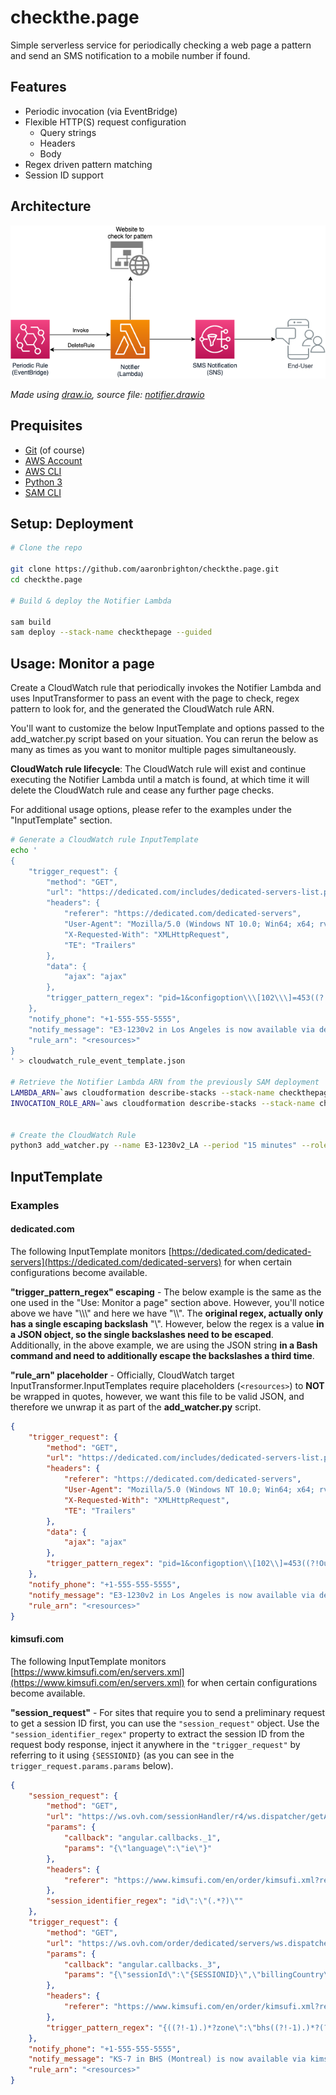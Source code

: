 # checkthe.page

Simple serverless service for periodically checking a web page a pattern and send an SMS notification to a mobile number if found.


## Features

- Periodic invocation (via EventBridge)
- Flexible HTTP(S) request configuration
	- Query strings
	- Headers
	- Body
- Regex driven pattern matching
- Session ID support



## Architecture

![AWS Architecture Diagram](docs/notifier.png)

*Made using [draw.io](https://app.diagrams.net/), source file: [notifier.drawio](docs/notifier.drawio)*


## Prequisites

* [Git](https://git-scm.com/) (of course)
* [AWS Account](https://portal.aws.amazon.com/billing/signup#/)
* [AWS CLI](https://docs.aws.amazon.com/cli/latest/userguide/cli-configure-quickstart.html#cli-configure-quickstart-config)
* [Python 3](https://www.python.org/downloads/)
* [SAM CLI](https://docs.aws.amazon.com/serverless-application-model/latest/developerguide/serverless-sam-cli-install.html)


## Setup: Deployment

```bash
# Clone the repo

git clone https://github.com/aaronbrighton/checkthe.page.git
cd checkthe.page

# Build & deploy the Notifier Lambda

sam build
sam deploy --stack-name checkthepage --guided
```


## Usage: Monitor a page

Create a CloudWatch rule that periodically invokes the Notifier Lambda and uses InputTransformer to pass an event with the page to check, regex pattern to look for, and the generated the CloudWatch rule ARN.

You'll want to customize the below InputTemplate and options passed to the add_watcher.py script based on your situation.  You can rerun the below as many as times as you want to monitor multiple pages simultaneously.

**CloudWatch rule lifecycle**: The CloudWatch rule will exist and continue executing the Notifier Lambda until a match is found, at which time it will delete the CloudWatch rule and cease any further page checks.

For additional usage options, please refer to the examples under the "InputTemplate" section.

```bash
# Generate a CloudWatch rule InputTemplate
echo '
{
    "trigger_request": {
        "method": "GET",
        "url": "https://dedicated.com/includes/dedicated-servers-list.php",
        "headers": {
            "referer": "https://dedicated.com/dedicated-servers",
            "User-Agent": "Mozilla/5.0 (Windows NT 10.0; Win64; x64; rv:74.0) Gecko/20100101 Firefox/74.0",
            "X-Requested-With": "XMLHttpRequest",
            "TE": "Trailers"
        },
        "data": {
            "ajax": "ajax"
        },
        "trigger_pattern_regex": "pid=1&configoption\\\[102\\\]=453((?!Out).)*?(?=<\\\/p>)"
    },
    "notify_phone": "+1-555-555-5555",
    "notify_message": "E3-1230v2 in Los Angeles is now available via dedicated.com!",
    "rule_arn": "<resources>"
}
' > cloudwatch_rule_event_template.json

# Retrieve the Notifier Lambda ARN from the previously SAM deployment
LAMBDA_ARN=`aws cloudformation describe-stacks --stack-name checkthepage --query "Stacks[0].Outputs[?OutputKey=='NotifierFunction'].OutputValue" --output text`
INVOCATION_ROLE_ARN=`aws cloudformation describe-stacks --stack-name checkthepage --query "Stacks[0].Outputs[?OutputKey=='NotifierFunctionInvocationRole'].OutputValue" --output text`


# Create the CloudWatch Rule
python3 add_watcher.py --name E3-1230v2_LA --period "15 minutes" --role $INVOCATION_ROLE_ARN --lambda-arn $LAMBDA_ARN cloudwatch_rule_event_template.json
```

## InputTemplate

### Examples

#### dedicated.com

The following InputTemplate monitors [https://dedicated.com/dedicated-servers](https://dedicated.com/dedicated-servers) for when certain configurations become available.

**"trigger_pattern_regex" escaping** - The below example is the same as the one used in the "Use: Monitor a page" section above.  However, you'll notice above we have "\\\\\\" and here we have "\\\\".  The **original regex, actually only has a single escaping backslash** "\\".  However, below the regex is a value **in a JSON object, so the single backslashes need to be escaped**.  Additionally, in the above example, we are using the JSON string **in a Bash command and need to additionally escape the backslashes a third time**.

**"rule_arn" placeholder** - Officially, CloudWatch target InputTransformer.InputTemplates require placeholders (`<resources>`) to **NOT** be wrapped in quotes, however, we want this file to be valid JSON, and therefore we unwrap it as part of the **add_watcher.py** script.
```json
{
    "trigger_request": {
        "method": "GET",
        "url": "https://dedicated.com/includes/dedicated-servers-list.php",
        "headers": {
            "referer": "https://dedicated.com/dedicated-servers",
            "User-Agent": "Mozilla/5.0 (Windows NT 10.0; Win64; x64; rv:74.0) Gecko/20100101 Firefox/74.0",
            "X-Requested-With": "XMLHttpRequest",
            "TE": "Trailers"
        },
        "data": {
            "ajax": "ajax"
        },
        "trigger_pattern_regex": "pid=1&configoption\\[102\\]=453((?!Out).)*?(?=<\\/p>)"
    },
    "notify_phone": "+1-555-555-5555",
    "notify_message": "E3-1230v2 in Los Angeles is now available via dedicated.com!",
    "rule_arn": "<resources>"
}
```

#### kimsufi.com

The following InputTemplate monitors [https://www.kimsufi.com/en/servers.xml](https://www.kimsufi.com/en/servers.xml) for when certain configurations become available.

**"session_request"** - For sites that require you to send a preliminary request to get a session ID first, you can use the `"session_request"` object.  Use the `"session_identifier_regex"` property to extract the session ID from the request body response, inject it anywhere in the `"trigger_request"` by referring to it using `{SESSIONID}` (as you can see in the `trigger_request.params.params` below).

```json
{
    "session_request": {
        "method": "GET",
        "url": "https://ws.ovh.com/sessionHandler/r4/ws.dispatcher/getAnonymousSession",
        "params": {
            "callback": "angular.callbacks._1",
            "params": "{\"language\":\"ie\"}"
        },
        "headers": {
            "referer": "https://www.kimsufi.com/en/order/kimsufi.xml?reference=1804sk18"
        },
        "session_identifier_regex": "id\":\"(.*?)\""
    },
    "trigger_request": {
        "method": "GET",
        "url": "https://ws.ovh.com/order/dedicated/servers/ws.dispatcher/getPossibleOptionsAndAvailability",
        "params": {
            "callback": "angular.callbacks._3",
            "params": "{\"sessionId\":\"{SESSIONID}\",\"billingCountry\":\"KSEU\",\"dedicatedServer\":\"1804sk18\",\"installFeeMode\":\"directly\",\"duration\":\"1m\"}"
        },
        "headers": {
            "referer": "https://www.kimsufi.com/en/order/kimsufi.xml?reference=1804sk18"
        },
        "trigger_pattern_regex": "{((?!-1).)*?zone\":\"bhs((?!-1).)*?(?=})"
    },
    "notify_phone": "+1-555-555-5555",
    "notify_message": "KS-7 in BHS (Montreal) is now available via kimsufi.com!",
    "rule_arn": "<resources>"
}
```